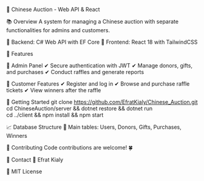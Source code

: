 🌟 Chinese Auction - Web API & React

📚 Overview
A system for managing a Chinese auction with separate functionalities for admins and customers.

🔹 Backend: C# Web API with EF Core
🔹 Frontend: React 18 with TailwindCSS

💼 Features

🔹 Admin Panel
✔ Secure authentication with JWT
✔ Manage donors, gifts, and purchases
✔ Conduct raffles and generate reports

🔹 Customer Features
✔ Register and log in
✔ Browse and purchase raffle tickets
✔ View winners after the raffle

🚀 Getting Started
git clone https://github.com/EfratKialy/Chinese_Auction.git  
cd ChineseAuction/server && dotnet restore && dotnet run  
cd ../client && npm install && npm start  

📈 Database Structure
📌 Main tables: Users, Donors, Gifts, Purchases, Winners

💚 Contributing
Code contributions are welcome! 🍀

🌟 Contact
📩 Efrat Kialy

🔖 MIT License
